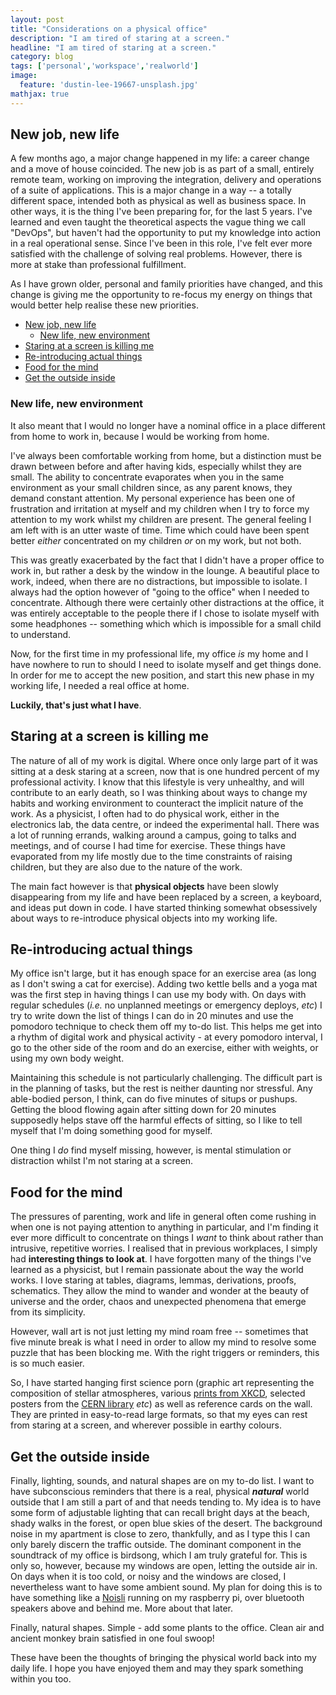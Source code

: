```yaml
---
layout: post
title: "Considerations on a physical office"
description: "I am tired of staring at a screen."
headline: "I am tired of staring at a screen."
category: blog
tags: ['personal','workspace','realworld']
image: 
  feature: 'dustin-lee-19667-unsplash.jpg'
mathjax: true
---
```


## New job, new life

A few months ago, a major change happened in my life: a career change and a move of house coincided.
The new job is as part of a small, entirely remote team, working on improving the integration, delivery and operations of a suite of applications.
This is a major change in a way -- a totally different space, intended both as physical as well as business space.
In other ways, it is the thing I've been preparing for, for the last 5 years.
I've learned and even taught the theoretical aspects the vague thing we call "DevOps", but haven't had the opportunity to put my knowledge into action in a real operational sense.
Since I've been in this role, I've felt ever more satisfied with the challenge of solving real problems.
However, there is more at stake than professional fulfillment.

As I have grown older, personal and family priorities have changed, and this change is giving me the opportunity to re-focus my energy on things that would better help realise these new priorities.

- [New job, new life](#new-job-new-life)
  - [New life, new environment](#new-life-new-environment)
- [Staring at a screen is killing me](#staring-at-a-screen-is-killing-me)
- [Re-introducing actual things](#re-introducing-actual-things)
- [Food for the mind](#food-for-the-mind)
- [Get the outside inside](#get-the-outside-inside)

### New life, new environment

It also meant that I would no longer have a nominal office in a place different from home to work in, because I would be working from home.

I've always been comfortable working from home, but a distinction must be drawn between before and after having kids, especially whilst they are small.
The ability to concentrate evaporates when you in the same environment as your small children since, as any parent knows, they demand constant attention.
My personal experience has been one of frustration and irritation at myself and my children when I try to force my attention to my work whilst my children are present.
The general feeling I am left with is an utter waste of time.
Time which could have been spent better _either_ concentrated on my children _or_ on my work, but not both.

This was greatly exacerbated by the fact that I didn't have a proper office to work in, but rather a desk by the window in the lounge.
A beautiful place to work, indeed, when there are no distractions, but impossible to isolate.
I always had the option however of "going to the office" when I needed to concentrate.
Although there were certainly other distractions at the office, it was entirely acceptable to the people there if I chose to isolate myself with some headphones -- something which which is impossible for a small child to understand.

Now, for the first time in my professional life, my office _is_ my home and I have nowhere to run to should I need to isolate myself and get things done.
In order for me to accept the new position, and start this new phase in my working life, I needed a real office at home.

**Luckily, that's just what I have**.

## Staring at a screen is killing me

The nature of all of my work is digital.
Where once only large part of it was sitting at a desk staring at a screen, now that is one hundred percent of my professional activity.
I know that this lifestyle is very unhealthy, and will contribute to an early death, so I was thinking about ways to change my habits and working environment to counteract the implicit nature of the work.
As a physicist, I often had to do physical work, either in the electronics lab, the data centre, or indeed the experimental hall.
There was a lot of running errands, walking around a campus, going to talks and meetings, and of course I had time for exercise.
These things have evaporated from my life mostly due to the time constraints of raising children, but they are also due to the nature of the work.

The main fact however is that **physical objects** have been slowly disappearing from my life and have been replaced by a screen, a keyboard, and ideas put down in code.
I have started thinking somewhat obsessively about ways to re-introduce physical objects into my working life.

## Re-introducing actual things

My office isn't large, but it has enough space for an exercise area (as long as I don't swing a cat for exercise).
Adding two kettle bells and a yoga mat was the first step in having things I can use my body with.
On days with regular schedules (_i.e._ no unplanned meetings or emergency deploys, _etc_) I try to write down the list of things I can do in 20 minutes and use the pomodoro technique to check them off my to-do list.
This helps me get into a rhythm of digital work and physical activity - at every pomodoro interval, I go to the other side of the room and do an exercise, either with weights, or using my own body weight.

Maintaining this schedule is not particularly challenging.
The difficult part is in the planning of tasks, but the rest is neither daunting nor stressful.
Any able-bodied person, I think, can do five minutes of situps or pushups.
Getting the blood flowing again after sitting down for 20 minutes supposedly helps stave off the harmful effects of sitting, so I like to tell myself that I'm doing something good for myself.

One thing I _do_ find myself missing, however, is mental stimulation or distraction whilst I'm not staring at a screen.

## Food for the mind

The pressures of parenting, work and life in general often come rushing in when one is not paying attention to anything in particular, and I'm finding it ever more difficult to concentrate on things I _want_ to think about rather than intrusive, repetitive worries.
I realised that in previous workplaces, I simply had **interesting things to look at**.
I have forgotten many of the things I've learned as a physicist, but I remain passionate about the way the world works.
I love staring at tables, diagrams, lemmas, derivations, proofs, schematics.
They allow the mind to wander and wonder at the beauty of universe and the order, chaos and unexpected phenomena that emerge from its simplicity.

However, wall art is not just letting my mind roam free -- sometimes that five minute break is what I need in order to allow my mind to resolve some puzzle that has been blocking me.
With the right triggers or reminders, this is so much easier.

So, I have started hanging first science porn (graphic art representing the composition of stellar atmospheres, various [prints from XKCD](https://store.xkcd.com/collections/posters), selected posters from the [CERN library](https://cds.cern.ch/record/2020604) _etc_) as well as reference cards on the wall.
They are printed in easy-to-read large formats, so that my eyes can rest from staring at a screen, and wherever possible in earthy colours.

## Get the outside inside

Finally, lighting, sounds, and natural shapes are on my to-do list. I want to have subconscious reminders that there is a real, physical ***natural*** world outside that I am still a part of and that needs tending to.
My idea is to have some form of adjustable lighting that can recall bright days at the beach, shady walks in the forest, or open blue skies of the desert.
The background noise in my apartment is close to zero, thankfully, and as I type this I can only barely discern the traffic outside.
The dominant component in the soundtrack of my office is birdsong, which I am truly grateful for.
This is only so, however, because my windows are open, letting the outside air in.
On days when it is too cold, or noisy and the windows are closed, I nevertheless want to have some ambient sound.
My plan for doing this is to have something like a [Noisli](https://www.noisli.com) running on my raspberry pi, over bluetooth speakers above and behind me.
More about that later.

Finally, natural shapes.
Simple - add some plants to the office.
Clean air and ancient monkey brain satisfied in one foul swoop!

These have been the thoughts of bringing the physical world back into my daily life.
I hope you have enjoyed them and may they spark something within you too.
